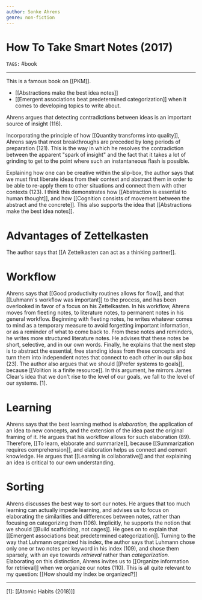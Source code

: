 ```yaml
---
author: Sonke Ahrens
genre: non-fiction
---
```

# How To Take Smart Notes (2017)
`TAGS:` #book

---
This is a famous book on [[PKM]]. 

- [[Abstractions make the best idea notes]]
- [[Emergent associations beat predetermined categorization]] when it comes to developing topics to write about. 

Ahrens argues that detecting contradictions between ideas is an important source of insight (116). 

Incorporating the principle of how [[Quantity transforms into quality]], Ahrens says that most breakthroughs are preceded by long periods of preparation (121). This is the way in which he resolves the contradiction between the apparent "spark of insight" and the fact that it takes a lot of grinding to get to the point where such an instantaneous flash is possible. 

Explaining how one can be creative within the slip-box, the author says that we must first liberate ideas from their context and abstract them in order to be able to re-apply them to other situations and connect them with other contexts (123). I think this demonstrates how [[Abstraction is essential to human thought]], and how [[Cognition consists of movement between the abstract and the concrete]]. This also supports the idea that [[Abstractions make the best idea notes]]. 

# Advantages of Zettelkasten
The author says that [[A Zettelkasten can act as a thinking partner]]. 

# Workflow
Ahrens says that [[Good productivity routines allows for flow]], and that [[Luhmann's workflow was important]] to the process, and has been overlooked in favor of a focus on his Zettelkasten. In his workflow, Ahrens moves from fleeting notes, to literature notes, to permanent notes in his general workflow. Beginning with fleeting notes, he writes whatever comes to mind as a temporary measure to avoid forgetting important information, or as a reminder of what to come back to. From these notes and reminders, he writes more structured literature notes. He advises that these notes be short, selective, and in our own words. Finally, he explains that the next step is to abstract the essential, free standing ideas from these concepts and turn them into independent notes that connect to each other in our slip box (23). The author also argues that we should [[Prefer systems to goals]], because [[Volition is a finite resource]]. In this argument, he mirrors James Clear's idea that we don't rise to the level of our goals, we fall to the level of our systems. [1]. 

# Learning
Ahrens says that the best learning method is *elaboration,* the application of an idea to new concepts, and the extension of the idea past the original framing of it. He argues that his workflow allows for such elaboration (89). Therefore, [[To learn, elaborate and summarize]], because [[Summarization requires comprehension]], and elaboration helps us connect and cement knowledge. He argues that [[Learning is collaborative]] and that explaining an idea is critical to our own understanding. 

# Sorting
Ahrens discusses the best way to sort our notes. He argues that too much learning can actually impede learning, and advises us to focus on elaborating the similarities and differences between notes, rather than focusing on categorizing them (106). Implicitly, he supports the notion that we should [[Build scaffolding, not cages]]. He goes on to explain that [[Emergent associations beat predetermined categorization]]. Turning to the way that Luhmann organized his index, the author says that Luhmann chose only one or two notes per keyword in his index (109), and chose them sparsely, with an eye towards *retrieval* rather than *categorization.* Elaborating on this distinction, Ahrens invites us to [[Organize information for retrieval]] when we organize our notes (110). This is all quite relevant to my question: [[How should my index be organized?]]

---
[1]:  [[Atomic Habits (2018)]]